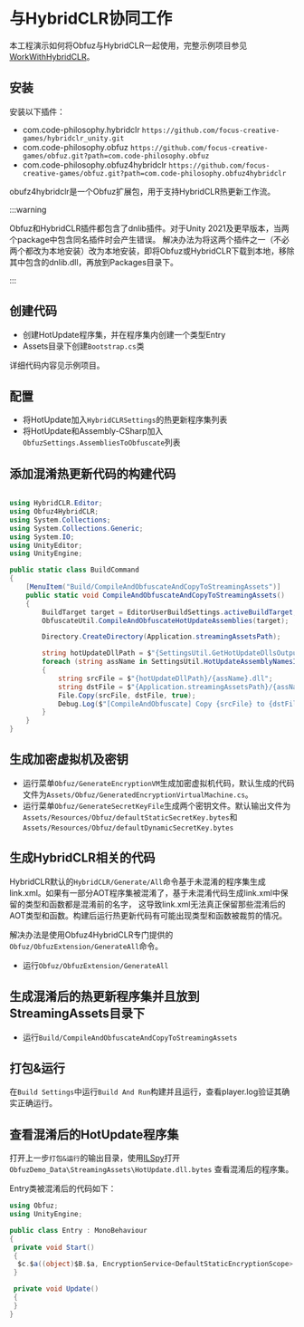 # 与HybridCLR协同工作

本工程演示如何将Obfuz与HybridCLR一起使用，完整示例项目参见[WorkWithHybridCLR](https://github.com/focus-creative-games/obfuz/tree/main/Samples/WorkWithHybridCLR)。

## 安装

安装以下插件：

- com.code-philosophy.hybridclr `https://github.com/focus-creative-games/hybridclr_unity.git`
- com.code-philosophy.obfuz `https://github.com/focus-creative-games/obfuz.git?path=com.code-philosophy.obfuz`
- com.code-philosophy.obfuz4hybridclr `https://github.com/focus-creative-games/obfuz.git?path=com.code-philosophy.obfuz4hybridclr`

obufz4hybridclr是一个Obfuz扩展包，用于支持HybridCLR热更新工作流。

:::warning

Obfuz和HybridCLR插件都包含了dnlib插件。对于Unity 2021及更早版本，当两个package中包含同名插件时会产生错误。
解决办法为将这两个插件之一（不必两个都改为本地安装）改为本地安装，即将Obfuz或HybridCLR下载到本地，移除其中包含的dnlib.dll，再放到Packages目录下。

:::

## 创建代码

- 创建HotUpdate程序集，并在程序集内创建一个类型Entry
- Assets目录下创建`Bootstrap.cs`类

详细代码内容见示例项目。

## 配置

- 将HotUpdate加入`HybridCLRSettings`的热更新程序集列表
- 将HotUpdate和Assembly-CSharp加入`ObfuzSettings.AssembliesToObfuscate`列表

## 添加混淆热更新代码的构建代码

```csharp

using HybridCLR.Editor;
using Obfuz4HybridCLR;
using System.Collections;
using System.Collections.Generic;
using System.IO;
using UnityEditor;
using UnityEngine;

public static class BuildCommand
{
    [MenuItem("Build/CompileAndObfuscateAndCopyToStreamingAssets")]
    public static void CompileAndObfuscateAndCopyToStreamingAssets()
    {
        BuildTarget target = EditorUserBuildSettings.activeBuildTarget;
        ObfuscateUtil.CompileAndObfuscateHotUpdateAssemblies(target);

        Directory.CreateDirectory(Application.streamingAssetsPath);

        string hotUpdateDllPath = $"{SettingsUtil.GetHotUpdateDllsOutputDirByTarget(target)}";
        foreach (string assName in SettingsUtil.HotUpdateAssemblyNamesIncludePreserved)
        {
            string srcFile = $"{hotUpdateDllPath}/{assName}.dll";
            string dstFile = $"{Application.streamingAssetsPath}/{assName}.dll.bytes";
            File.Copy(srcFile, dstFile, true);
            Debug.Log($"[CompileAndObfuscate] Copy {srcFile} to {dstFile}");
        }
    }
}

```

## 生成加密虚拟机及密钥

- 运行菜单`Obfuz/GenerateEncryptionVM`生成加密虚拟机代码，默认生成的代码文件为`Assets/Obfuz/GeneratedEncryptionVirtualMachine.cs`。
- 运行菜单`Obfuz/GenerateSecretKeyFile`生成两个密钥文件。默认输出文件为`Assets/Resources/Obfuz/defaultStaticSecretKey.bytes`和`Assets/Resources/Obfuz/defaultDynamicSecretKey.bytes`

## 生成HybridCLR相关的代码

HybridCLR默认的`HybridCLR/Generate/All`命令基于未混淆的程序集生成link.xml。如果有一部分AOT程序集被混淆了，基于未混淆代码生成link.xml中保留的类型和函数都是混淆前的名字，
这导致link.xml无法真正保留那些混淆后的AOT类型和函数。构建后运行热更新代码有可能出现类型和函数被裁剪的情况。

解决办法是使用Obfuz4HybridCLR专门提供的`Obfuz/ObfuzExtension/GenerateAll`命令。

- 运行`Obfuz/ObfuzExtension/GenerateAll`

## 生成混淆后的热更新程序集并且放到StreamingAssets目录下

- 运行`Build/CompileAndObfuscateAndCopyToStreamingAssets`

## 打包&运行

在`Build Settings`中运行`Build And Run`构建并且运行，查看player.log验证其确实正确运行。

## 查看混淆后的HotUpdate程序集

打开上一步`打包&运行`的输出目录，使用[ILSpy](https://github.com/icsharpcode/ILSpy)打开`ObfuzDemo_Data\StreamingAssets\HotUpdate.dll.bytes`
查看混淆后的程序集。

Entry类被混淆后的代码如下：

```csharp
using Obfuz;
using UnityEngine;

public class Entry : MonoBehaviour
{
 private void Start()
 {
  $c.$a((object)$B.$a, EncryptionService<DefaultStaticEncryptionScope>.Decrypt(1718597184, 154, 2114032877));
 }

 private void Update()
 {
 }
}

```
